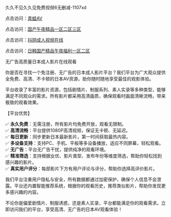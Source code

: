久久不见久久见免费视频6无删减-1107xd

点击访问：<a href="https://heiliaoe8ajia.pages.dev/">青蛙AV</a>

点击访问：<a href="https://heiliaozj3tjd.pages.dev/">国产午夜精品一区二区三区</a>

点击访问：<a href="https://heiliaoll4qsx.pages.dev/">抖阴成人视频在线</a>

点击访问：<a href="https://heiliaoow5kzm.pages.dev/">日韩国产精品午夜福利一区二区</a>

无广告高质量日本成人影片在线观看

你是否在寻找一个免注册、无广告的日本成人影片平台？我们平台为广大观众提供全免费、高清、不卡顿的日本AV资源，助你随时随地享受最佳的观影体验。

平台收录了丰富的影片资源，包括剧情片、制服系列、素人实录等多种类型，能够满足不同观众的需求。所有影片都采用高清画质，确保观看时画面清晰流畅，带来极致的观看效果。

【平台优势】

✅ **永久免费**：无需注册，所有影片均免费开放，观看无限制。  
✅ **高清流畅**：平台提供1080P高清视频，保证无卡顿、无延迟。  
✅ **每日更新**：同步更新日本最新影片，第一时间获取最热内容。  
✅ **多设备支持**：支持PC、手机、平板等多设备播放，适应不同屏幕，轻松观看。  
✅ **无广告**：平台无广告干扰，提供纯净的观看环境。  
✅ **精准筛选**：支持根据女优、影片类型、发布年份等维度筛选，帮助你轻松找到感兴趣的影片。  
✅ **真实用户评分**：每部影片下方有用户评论与评分，帮助你选择高评价影片。

我们平台注重用户隐私与安全，所有数据都通过加密保护，确保个人信息不会泄露。平台还内置智能推荐系统，根据你的观看历史，推荐类似影片，帮助你发现更多感兴趣的内容。

不论你是偏爱剧情片、制服诱惑，还是素人实录，平台都能满足你的观看需求。立即访问我们的平台，享受高清、无广告的日本AV观看体验！

<span style="display:none;">[Canonical link](https://github.com/duann2402/10002 )</span>
